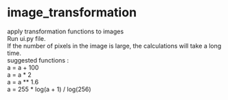 # image_transformation
apply transformation functions to images
<br />
Run ui.py file.
<br />
If the number of pixels in the image is large, the calculations will take a long time.
<br />
suggested functions :
<br />a = a + 100
<br />a = a * 2
<br />a = a ** 1.6
<br />a = 255 * log(a + 1) / log(256)
